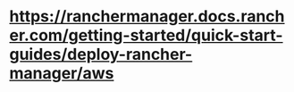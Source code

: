 # https://ranchermanager.docs.rancher.com/getting-started/quick-start-guides/deploy-rancher-manager/aws

